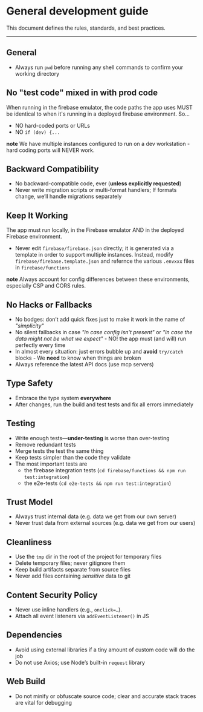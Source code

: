 # General development guide

This document defines the rules, standards, and best practices.

---

## General

* Always run `pwd` before running any shell commands to confirm your working directory

## No "test code" mixed in with prod code
When running in the firebase emulator, the code paths the app uses MUST be identical to when it's running in a deployed firebase environment. So...

- NO hard-coded ports or URLs
- NO `if (dev) {...`

**note** We have multiple instances configured to run on a dev workstation - hard coding ports will NEVER work.

## Backward Compatibility

* No backward-compatible code, ever (**unless explicitly requested**)
* Never write migration scripts or multi-format handlers; If formats change, we’ll handle migrations separately

## Keep It Working

The app must run locally, in the Firebase emulator AND in the deployed Firebase environment.

* Never edit `firebase/firebase.json` directly; it is generated via a template in order to support multiple instances. Instead, modify `firebase/firebase.template.json` and refernce the various `.envxxx` files in `firebase/functions`

**note** Always account for config differences between these environments, especially CSP and CORS rules.

## No Hacks or Fallbacks

* No bodges: don’t add quick fixes just to make it work in the name of _"simplicity"_
* No silent fallbacks in case _"in case config isn't present"_ or _"in case the data might not be what we expect"_ - NO! the app must (and will) run perfectly every time
* In almost every situation: just errors bubble up and **avoid** `try/catch` blocks - We **need** to know when things are broken
* Always reference the latest API docs (use mcp servers)

## Type Safety

* Embrace the type system **everywhere**
* After changes, run the build and test tests and fix all errors immediately

## Testing

* Write enough tests—**under-testing** is worse than over-testing
* Remove redundant tests
* Merge tests the test the same thing
* Keep tests simpler than the code they validate
* The most important tests are 
  * the firebase integration tests (`cd firebase/functions && npm run test:integration`)
  * the e2e-tests (`cd e2e-tests && npm run test:integration`)

## Trust Model

* Always trust internal data (e.g. data we get from our own server)
* Never trust data from external sources (e.g. data we get from our users)

## Cleanliness

* Use the `tmp` dir in the root of the project for temporary files
* Delete temporary files; never gitignore them
* Keep build artifacts separate from source files
* Never add files containing _sensitive_ data to git 

## Content Security Policy

* Never use inline handlers (e.g., `onclick=…`).
* Attach all event listeners via `addEventListener()` in JS

## Dependencies

* Avoid using external libraries if a tiny amount of custom code will do the job
* Do not use Axios; use Node’s built-in `request` library

## Web Build

* Do not minify or obfuscate source code; clear and accurate stack traces are vital for debugging
